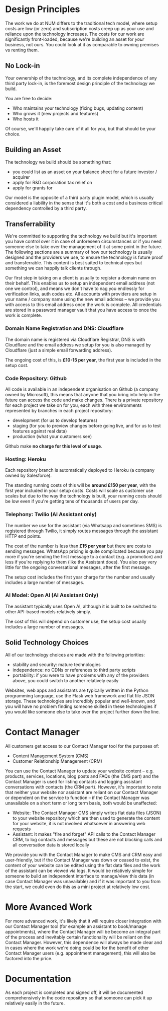 # Design Principles
The work we do at NUM differs to the traditional tech model, where setup costs are low (or zero) and subscription costs creep up as your use and reliance upon the technology increases. The costs for our work are significantly front-loaded, because we're building an asset for _your_ business, not ours. You could look at it as comparable to owning premises vs renting them.

## No Lock-in
Your ownership of the technology, and its complete independence of any third party lock-in, is the foremost design principle of the technology we build. 

You are free to decide:

- Who maintains your technology (fixing bugs, updating content)
- Who grows it (new projects and features) 
- Who hosts it

Of course, we'll happily take care of it all for you, but that should be your choice.

## Building an Asset
The technology we build should be something that:

- you could list as an asset on your balance sheet for a future investor / acquirer
- apply for R&D corporation tax relief on
- apply for grants for

Our model is the opposite of a third party plugin model, which is usually considered a liability in the sense that it's both a cost and a business critical dependency controlled by a third party.

## Transferrability
We're committed to supporting the technology we build but it's important you have control over it in case of unforeseen circumstances or if you need someone else to take over the management of it at some point in the future. The following sections are a summary of how our technology is usually designed and the providers we use, to ensure the technology is future proof and transferrable. This content is best suited to technical eyes but something we can happily talk clients through.

Our first step in taking on a client is usually to register a domain name on their behalf. This enables us to setup an independent email address (not one we control), and means we don't have to nag you endlessly for verification links, auth codes etc. All accounts with providers are setup in your name / company name using the new email address – we provide you with access to this email address once the work is complete. All credentials are stored in a password manager vault that you have access to once the work is complete.

### Domain Name Registration and DNS: Cloudflare
The domain name is registered via Cloudflare Registrar, DNS is with Cloudflare and the email address we setup for you is also managed by Cloudflare (just a simple email forwarding address).

The ongoing cost of this, is **£10-15 per year**, the first year is included in the setup cost.

### Code Repository: Github
All code is available in an independent organisation on Github (a company owned by Microsoft), this means that anyone that you bring into help in the future can access the code and make changes. There is a private repository for each project we take on for you, each with three environments represented by branches in each project repository:

- development (for us to develop features)
- staging (for you to preview changes before going live, and for us to test features against real data)
- production (what your customers see)

Github make **no charge for this level of usage**.

### Hosting: Heroku
Each repository branch is automatically deployed to Heroku (a company owned by Salesforce).

The standing running costs of this will be **around £150 per year**, with the first year included in your setup costs. Costs will scale as customer use scales but due to the way the technology is built, your running costs should be low even if you're getting tens of thousands of users per day.

### Telephony: Twilio (AI Assistant only)
The number we use for the assistant (via Whatsapp and sometimes SMS) is registered through Twilio, it simply routes messages through the assistant HTTP end points.

The cost of the number is less than **£15 per year** but there are costs to sending messages. WhatsApp pricing is quite complicated because you pay more if you're sending the first message to a contact (e.g. a promotion) and less if you're replying to them (like the Assistant does). You also pay very little for the ongoing conversational messages, after the first message. 

The setup cost includes the first year charge for the number and usually includes a large number of messages.

### AI Model: Open AI (AI Assistant Only)
The assistant typically uses Open AI, although it is built to be switched to other API-based models relatively simply.

The cost of this will depend on customer use, the setup cost usually includes a large number of messages.

## Solid Technology Choices
All of our technology choices are made with the following priorities:

- stability and security: mature technologies
- independence: no CDNs or references to third party scripts
- portability: if you were to have problems with any of the providers above, you could switch to another relatively easily

Websites, web apps and assistants are typically written in the Python programming language, use the Flask web framework and flat file JSON storage. These technologies are incredibly popular and well-known, and you will have no problem finding someone skilled in these technologies if you would like someone else to take over the project further down the line.

# Contact Manager
All customers get access to our Contact Manager tool for the purposes of:

- Content Management System (CMS)
- Customer Relationship Management (CRM)

You can use the Contact Manager to update your website content – e.g. products, services, locations, blog posts and FAQs (the CMS part) and the Contact Manager is used for listing contacts and logging assistant conversations with contacts (the CRM part). However, it's important to note that neither your website nor assistant are reliant on our Contact Manager or dependent on the service to function – if the Contact Manager was unavailable on a short term or long term basis, both would be unaffected:

- Website: The Contact Manager CMS simply writes flat data files (JSON) to your website repository which are then used to generate the content for your website, it is not involved whatsoever in answering web requests
- Assistant: It makes "fire and forget" API calls to the Contact Manager CRM, to log contacts and messages but these are not blocking calls and all conversation data is stored locally

We provide you with the Contact Manager to make CMS and CRM easy and user-friendly,  but if the Contact Manager was down or ceased to exist, the content of your website can be edited using the flat data files and the work of the assistant can be viewed via logs. It would be relatively simple for someone to build an independent interface to manage/view this data (in case Contact Manager was unavailable) and if it was important to you from the start, we could even do this as a mini project at relatively low cost.

# More Avanced Work
For more advanced work, it's likely that it will require closer integration with our Contact Manager tool (for example an assistant to book/manage appointments), where the Contact Manager will be become an integral part of the process and inevitably certain functionality will be reliant on the Contact Manager. However, this dependence will always be made clear and in cases where the work we're doing could be for the benefit of other Contact Manager users (e.g. appointment management), this will also be factored into the price.

# Documentation
As each project is completed and signed off, it will be documented comprehensively in the code repository so that someone can pick it up relatively easily in the future. 
